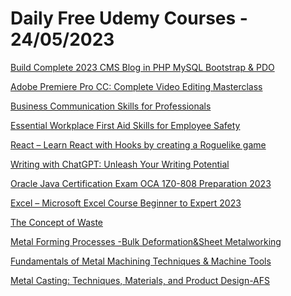 # Daily Free Udemy Courses - 24/05/2023

[Build Complete 2023 CMS Blog in PHP MySQL Bootstrap & PDO](https://www.udemy.com/course/build-complete-2022-cms-blog-in-php-mysql-bootstrap-pdo/?couponCode=PHPBLOG42)
[Adobe Premiere Pro CC: Complete Video Editing Masterclass](https://www.udemy.com/course/adobe-premiere-pro-masterclass/?couponCode=AFCDF1E1C8529D0598D3)
[Business Communication Skills for Professionals](https://www.udemy.com/course/communication-skills-business/?couponCode=F9CNEW27995DD9)
[Essential Workplace First Aid Skills for Employee Safety](https://www.udemy.com/course/workplace-first-aid/?couponCode=10AB6651C27E7C134R)
[React – Learn React with Hooks by creating a Roguelike game](https://www.udemy.com/course/react-learn-react-with-hooks-by-creating-a-roguelike-game/?couponCode=FREE_REACT11)
[Writing with ChatGPT: Unleash Your Writing Potential](https://www.udemy.com/course/writing-with-chatgpt/?couponCode=189FF5BD32EBD463E4)
[Oracle Java Certification Exam OCA 1Z0-808 Preparation 2023](https://www.udemy.com/course/oca-1z0-808-certification-java-exam-practice-tests-oracle-associate/?couponCode=D1F8EE0A9685616C557E)
[Excel – Microsoft Excel Course Beginner to Expert 2023](https://www.udemy.com/course/excel-microsoft-excel-course-beginner-to-expert-2022/?couponCode=SUBHANALLAH_052323)
[The Concept of Waste](https://www.udemy.com/course/the-concept-of-waste/?couponCode=72303FF846B77B276BB3)
[Metal Forming Processes -Bulk Deformation&Sheet Metalworking](https://www.udemy.com/course/metal-forming-processes-bulk-deformationsheet-metalworking/?couponCode=A7ABA5829E484510FFBC)
[Fundamentals of Metal Machining Techniques & Machine Tools](https://www.udemy.com/course/fundamentals-of-advanced-metal-machining-techniques/?couponCode=6E8F0331D5935B225F10)
[Metal Casting: Techniques, Materials, and Product Design-AFS](https://www.udemy.com/course/metal-casting-techniques-materials-and-product-design-afs/?couponCode=14726D0B7725E8E7AFEE)
